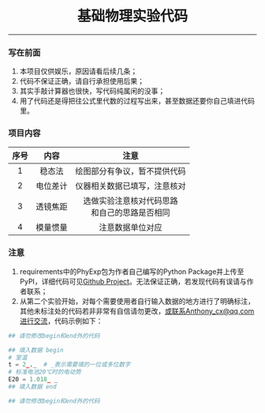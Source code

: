 <div align="center">
<h1>
基础物理实验代码
</h1>
</div>

---

### 写在前面
1. 本项目仅供娱乐，原因请看后续几条；
2. 代码不保证正确，请自行承担使用后果；
3. 其实手敲计算器也很快，写代码纯属闲的没事；
4. 用了代码还是得把往公式里代数的过程写出来，甚至数据还要你自己填进代码里。

### 项目内容

|   序号   |   内容  |        注意         |
|  :---:  |  :-----:  |  :---------------:  |
|    1    |   稳态法   |  绘图部分有争议，暂不提供代码 |
|    2    |  电位差计  | 仪器相关数据已填写，注意核对 |
|    3    |  透镜焦距  | 选做实验注意核对代码思路</br>和自己的思路是否相同 |
|    4    |  模量惯量  | 注意数据单位对应 |

### 注意
1. requirements中的PhyExp包为作者自己编写的Python Package并上传至PyPI，详细代码可见[Github Project](https://github.com/Anthony-xyr/PhyExp)。无法保证正确，若发现代码有误请与作者联系；
2. 从第二个实验开始，对每个需要使用者自行输入数据的地方进行了明确标注，其他未标注处的代码若非非常有自信请勿更改，或联系Anthony_cx@qq.com进行交流，代码示例如下：
  ```python
  ## 请勿修改begin和end外的代码

  ## 填入数据 begin
  # 室温
  t = 2_._  # _表示需要填的一位或多位数字
  # 标准电池20℃时的电动势
  E20 = 1.018_ _
  ## 填入数据 end

  ## 请勿修改begin和end外的代码
  ```